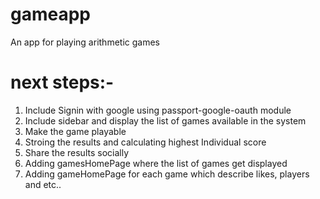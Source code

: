 # gameapp
An app for playing arithmetic games

# next steps:-

  1. Include Signin with google using passport-google-oauth module
  2. Include sidebar and display the list of games available in the system
  3. Make the game playable
  4. Stroing the results and calculating highest Individual score
  5. Share the results socially 
  6. Adding gamesHomePage where the list of games get displayed
  7. Adding gameHomePage for each game which describe likes, players and etc..
